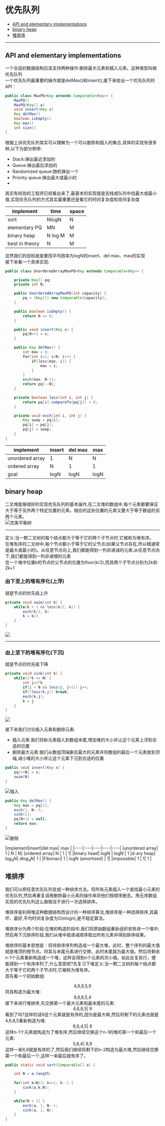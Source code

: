 # 优先队列
- <a href="#01">API and elementary implementations</a>
- <a href="#02">binary heap</a>
- <a href="#03">堆排序</a>
  
---

## <a id="01">API and elementary implementations</a>
一个合适的数据结构应该支持两种操作:删除最大元素和插入元素。这种类型叫做优先队列  
一个优先队列最重要的操作就是delMax()和insert(),接下来给出一个优先队列的API：

```java
public class MaxPQ<Key extends Comparable<Key>> {
    MaxPQ()
    MaxPQ(Key[] a)
    void insert(Key v)
    Key delMax()
    boolean isEmpty()
    Key max()
    int size()
}
```
根据上诉优先队列其实可以理解为一个可以删除和插入的集合,具体的实现有很多种,以下为部分例举:
- Stack:弹出最近添加的
- Queue:弹出最后添加的
- Randomized queue:随机弹出一个
- Priority queue:弹出最大或最小的  
- 
其实有经验的工程师已经看出来了,最基本的实现就是去栈或队列中找最大或最小值,实现优先队列的方式其实最重要还是看它的时间复杂度和空间复杂度

|implement|time|space|
|----|----|----|
|sort|NlogN|N|
|elementary PQ| MN| M|
|binary heap| N log M| M |
|best in theory| N | M |

显然我们的目标就是要找平均效率为logN的insert、del max、max的实现  
接下来看一个具体实现:
```java
public class UnorderedArrayMaxPQ<Key extends Comparable<Key>> {

    private Key[] pq;
    private int N;

    public UnorderedArrayMaxPQ(int capacity) {
        pq = (Key[]) new Comparable[capacity];
    }

    public boolean isEmpty() {
        return N == 0;
    }

    public void insert(Key x) {
        pq[N++] = x;
    }

    public Key delMax() {
        int max = 0;
        for(int i=1; i<N; i++) {
            if(less(max, i)) {
                max = i;
            }
        }
        exch(max, N-1);
        return pq[--N];
    }

    private boolean less(int i, int j) {
        return pq[i].compareTo(pq[j]) < 0;
    }

    private void exch(int i, int j) {
        Key swap = pq[i];
        pq[i] = pq[j];
        pq[j] = swap;
    }
}
```
|implement|insert|del max|max|
|----|----|----|----|
|unordered array|1|N|N|
|ordered array| N| 1 | 1 |
|goal| logN | logN | logN |


## <a id="02">binary heap</a>

二叉堆能够很好的实现优先队列的基本操作,在二叉堆的数组中,每个元素都要保证大于等于另外两个特定位置的元素。相应的这些位置的元素又要大于等于数组的另两个元素。  
![完美平衡树](images/balanced_tree.jpg)

---

定义:当一颗二叉树的每个结点都大于等于它的两个子节点时,它被称为堆有序。  
在堆有序的二叉树中,每个节点都小于等于它的父节点(如果父节点存在,所以根通常是最大或最小的)。从任意节点向上,我们都能得到一列非递减的元素;从任意节点向下,我们都能得到一列非递增的元素  
在一个堆中位置k的节点的父节点的位置为floor(k/2),而其两个子节点分别为2k和2k+1  

### 由下至上的堆有序化(上浮)
就是节点的优先级上升
```java
private void swim(int k) {
    while(k > 1 && less(k/2, k)) {
        exch(k/2, k)
        k = k/2
    }
}
```
![](images/swim.jpg)

---

### 由上至下的堆有序化(下沉)

就是节点的优先级下降
```java
private void sink(int k) {
    while(2*k <= N) {
        int j=2*k
        if(j < N && less(j, j+1)) j++;
        if(!less(k,j)) break;
        exch(k,j);
        k = j
    }
}
```
![](images/sink.jpg)

接下来我们讨论插入元素和删除元素:  
 - 插入元素:我们将新元素插入到数组末尾,增加堆的大小并让这个元素上浮到合适的位置
 - 删除最大元素:我们从数组顶端删去最大的元素并将数组的最后一个元素放到顶端,减小堆的大小并让这个元素下沉到合适的位置
```java
public void insert(Key x) {
    pq[++N] = x;
    swim(N)
}
```

![插入](images/insert.png)

```java
public Key delMax() {
    Key max = pq[1];
    exch(1, N--);
    sink(1);
    pq[N+1] = null;
    return max;
}
```

![删除](images/del.png)

|implement|insert|del max| max |
|----|----|----|----|----|
|unordered array| 1 | N | N|
|ordered array| N | 1 | 1|
|binary head| logN | logN | 1
|d-ary heap| $log_dN$| $d log_d N$| 1 |
|Fibonaci| 1 | logN (amortized) | 1|
|impossible| 1 | 1| 1 |

## <a id="03">堆排序</a>
我们可以把任意优先队列变成一种排序方法。将所有元素插入一个查找最小元素的优先队列,然后再重复调用删除最小元素的操作来将他们按顺序删去。用无序数组实现的优先队列这么做相当于进行一次选择排序。  

堆排序是利用堆这种数据结构而设计的一种排序算法,堆排序是一种选择排序,其最坏、最好,平均时间复杂度为O(nlogn),是不稳定算法。  

堆排序分为两个阶段:在堆的构造阶段中,我们将原始数组重新组织安排进一个堆中;然后再下沉排序阶段,我们从堆中按递减顺序取出所有元素并得到排序结果。  

堆排序的基本思想是：将待排序序列构造成一个最大堆，此时，整个序列的最大值就是堆顶的根节点。将其与末尾元素进行交换，此时末尾就为最大值。然后将剩余n-1个元素重新构造成一个堆，这样会得到n个元素的次小值。如此反复执行，便能得到一个有序序列了,什么意思呢?先复习下堆定义:当一颗二叉树的每个结点都大于等于它的两个子节点时,它被称为堆有序。  
首先看一个初始数组:  
<div align="center">
4,6,8,5,9
</div>
将其构造为最大堆:
<div align="center">
9,6,8,5,4
</div>
接下来进行堆排序,先交换第一个最大元素和最末尾的元素:
<div align="center">
4,6,8,5| 9
</div>
看到了吗?这样的话9这个元素就是有序的,因为是最大嘛,然后将剩下的元素也就是4,6,8,5重新构造为堆:
<div align="center">
8,6,4,5| 9
</div>
这样n-1个元素就构造为了堆有序,然后继续交换这个n-1的堆的第一个和最后一个元素:
<div align="center">
5,6,4| 8,9
</div>
这样一来8,9就是有序的了,然后我们继续将剩下的n-2构造为最大堆,然后继续交换第一个和最后一个,这样一来最后就有序了。

```java
public static void sort(Comparable[] a) {

    int N = a.length;
    
    for(int k=N/2; k>=1; k--) {
        sink(a,k,N);
    }

    while(N > 1) {
        exch(a, 1, N--);
        sink(a, 1, N);
    }
}
```

<style>
table {
    margin: auto;
}
</style>
